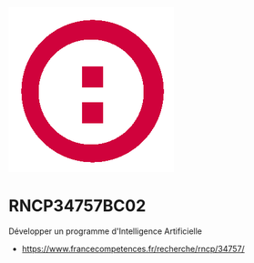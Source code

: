 ![plot](../assets/fanart.png)

# RNCP34757BC02  

Développer un programme d'Intelligence Artificielle  

* https://www.francecompetences.fr/recherche/rncp/34757/  

